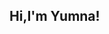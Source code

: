 ## Hi,I'm Yumna!

<!--
**YumnaOsama9/YumnaOsama9** is a ✨ _special_ ✨ repository because its `README.md` (this file) appears on your GitHub profile.

-Here are some ideas to get you started:
-Data Science and AI student at PSUT
-I’m passionate about exploring data science and AI.I enjoy sharing my journey and experiences through various projects and learning opportunities in these fields.
-->
